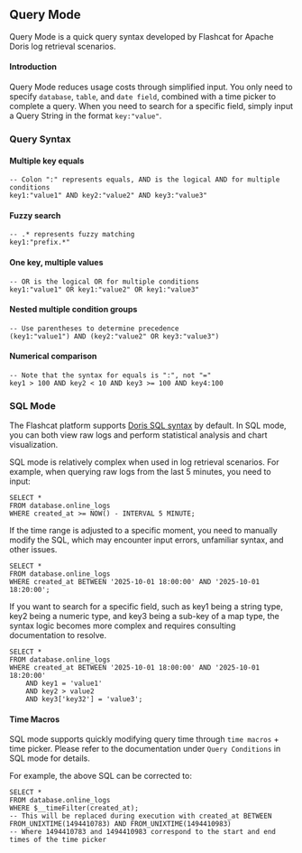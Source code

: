 ## Query Mode

Query Mode is a quick query syntax developed by Flashcat for Apache Doris log retrieval scenarios.

#### Introduction

Query Mode reduces usage costs through simplified input. You only need to specify `database`, `table`, and `date field`, combined with a time picker to complete a query. When you need to search for a specific field, simply input a Query String in the format `key:"value"`.

### Query Syntax

#### Multiple key equals

```
-- Colon ":" represents equals, AND is the logical AND for multiple conditions
key1:"value1" AND key2:"value2" AND key3:"value3"
```

#### Fuzzy search

```
-- .* represents fuzzy matching
key1:"prefix.*"
```

#### One key, multiple values

```
-- OR is the logical OR for multiple conditions
key1:"value1" OR key1:"value2" OR key1:"value3"
```

#### Nested multiple condition groups

```
-- Use parentheses to determine precedence
(key1:"value1") AND (key2:"value2" OR key3:"value3")
```

#### Numerical comparison

```
-- Note that the syntax for equals is ":", not "="
key1 > 100 AND key2 < 10 AND key3 >= 100 AND key4:100
```

### SQL Mode

The Flashcat platform supports [Doris SQL syntax](https://doris.apache.org/zh-CN/docs/3.0/sql-manual/basic-element/sql-data-types/data-type-overview) by default. In SQL mode, you can both view raw logs and perform statistical analysis and chart visualization.

SQL mode is relatively complex when used in log retrieval scenarios. For example, when querying raw logs from the last 5 minutes, you need to input:

```
SELECT *
FROM database.online_logs
WHERE created_at >= NOW() - INTERVAL 5 MINUTE;
```

If the time range is adjusted to a specific moment, you need to manually modify the SQL, which may encounter input errors, unfamiliar syntax, and other issues.

```
SELECT *
FROM database.online_logs
WHERE created_at BETWEEN '2025-10-01 18:00:00' AND '2025-10-01 18:20:00';
```

If you want to search for a specific field, such as key1 being a string type, key2 being a numeric type, and key3 being a sub-key of a map type, the syntax logic becomes more complex and requires consulting documentation to resolve.

```
SELECT *
FROM database.online_logs
WHERE created_at BETWEEN '2025-10-01 18:00:00' AND '2025-10-01 18:20:00'
	AND key1 = 'value1'
	AND key2 > value2
	AND key3['key32'] = 'value3';
```

#### Time Macros

SQL mode supports quickly modifying query time through `time macros` + time picker. Please refer to the documentation under `Query Conditions` in SQL mode for details.

For example, the above SQL can be corrected to:

```
SELECT *
FROM database.online_logs
WHERE $__timeFilter(created_at);
-- This will be replaced during execution with created_at BETWEEN FROM_UNIXTIME(1494410783) AND FROM_UNIXTIME(1494410983)
-- Where 1494410783 and 1494410983 correspond to the start and end times of the time picker
```
